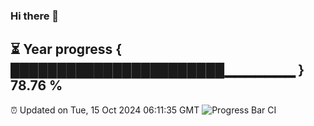 ### Hi there 👋
⏳ Year progress { ███████████████████████▁▁▁▁▁▁▁ } 78.76 %
---
⏰ Updated on Tue, 15 Oct 2024 06:11:35 GMT
![Progress Bar CI](https://github.com/Moyi321/Moyi321/workflows/Progress%20Bar%20CI/badge.svg)
